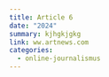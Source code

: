 ```yaml
---
title: Article 6
date: "2024"
summary: kjhgkjgkg
link: ww.artnews.com
categories:
  - online-journalismus
---
```


